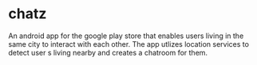 # chatz
An android app for the google play store that enables users living in the same city to interact with each other.
The app utlizes location services to detect user s living nearby and creates a chatroom for them.
